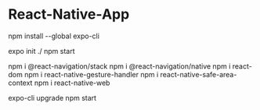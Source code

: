 # React-Native-App
npm install --global expo-cli

expo init ./
npm start

npm i @react-navigation/stack
npm i @react-navigation/native
npm i react-dom
npm i react-native-gesture-handler
npm i react-native-safe-area-context
npm i react-native-web

expo-cli upgrade
npm start
